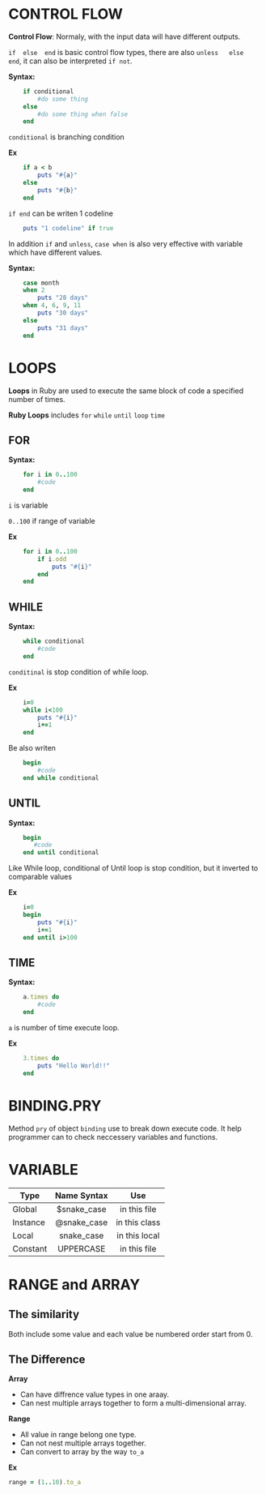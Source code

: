 # CONTROL FLOW
**Control Flow**: Normaly, with the input data will have different outputs.

`if  else  end` is basic control flow types, there are also `unless   else   end`, it can also be interpreted `if not`.

**Syntax:**
```ruby
	if conditional
		#do some thing
	else
		#do some thing when false
	end
```
`conditional` is branching condition

**Ex**
```ruby
	if a < b
		puts "#{a}"
	else
		puts "#{b}"
	end
```
`if end` can be writen 1 codeline
```ruby
	puts "1 codeline" if true
```
In addition `if` and `unless`, `case when` is also very effective with variable which have different values.

**Syntax:**
```ruby
	case month
	when 2
		puts "28 days"
	when 4, 6, 9, 11
		puts "30 days"
	else
		puts "31 days"
	end
```
# LOOPS
**Loops** in Ruby are used to execute the same block of code a specified number of times.

**Ruby Loops** includes `for` `while` `until` `loop` `time`
## FOR

**Syntax:**
```ruby
	for i in 0..100
		#code
	end
```
`i` is variable

`0..100` if range of variable

**Ex**
```ruby
	for i in 0..100
		if i.odd
			puts "#{i}"
		end
	end
```

## WHILE

**Syntax:**
```ruby
	while conditional
		#code
	end
```
`conditinal` is stop condition of while loop.

**Ex**
```ruby
	i=0
	while i<100 
		puts "#{i}"
		i+=1
	end
```

Be also writen
```ruby
	begin
		#code
	end while conditional
```
## UNTIL

**Syntax:**
```ruby
	begin
	   #code
	end until conditional
```
Like While loop, conditional of Until loop is stop condition, but it inverted to comparable values

**Ex**
```ruby
	i=0
	begin
		puts "#{i}"
		i+=1
	end until i>100
```

## TIME

**Syntax:**
```ruby
	a.times do
		#code
	end
```
`a` is number of time execute loop.

**Ex**
```ruby
	3.times do
		puts "Hello World!!"
	end
```
# BINDING.PRY
Method `pry` of object `binding` use to break down execute code. It help programmer can to check neccessery variables and functions.

# VARIABLE
| Type   | Name Syntax | Use 				 |
|--------|:-----------:|:-----------:|
|Global  |$snake_case  |in this file |
|Instance|@snake_case  |in this class|
|Local   |snake_case   |in this local|
|Constant|UPPERCASE    |in this file |

# RANGE and ARRAY
## The similarity
Both include some value and each value be numbered order start from 0.
## The Difference
**Array**
- Can have diffrence value types in one araay.
- Can nest multiple arrays together to form a multi-dimensional array.

**Range**
- All value in range belong one type.
- Can not nest multiple arrays together.
- Can convert to array by the way `to_a`

**Ex**
```ruby
range = (1..10).to_a
```

